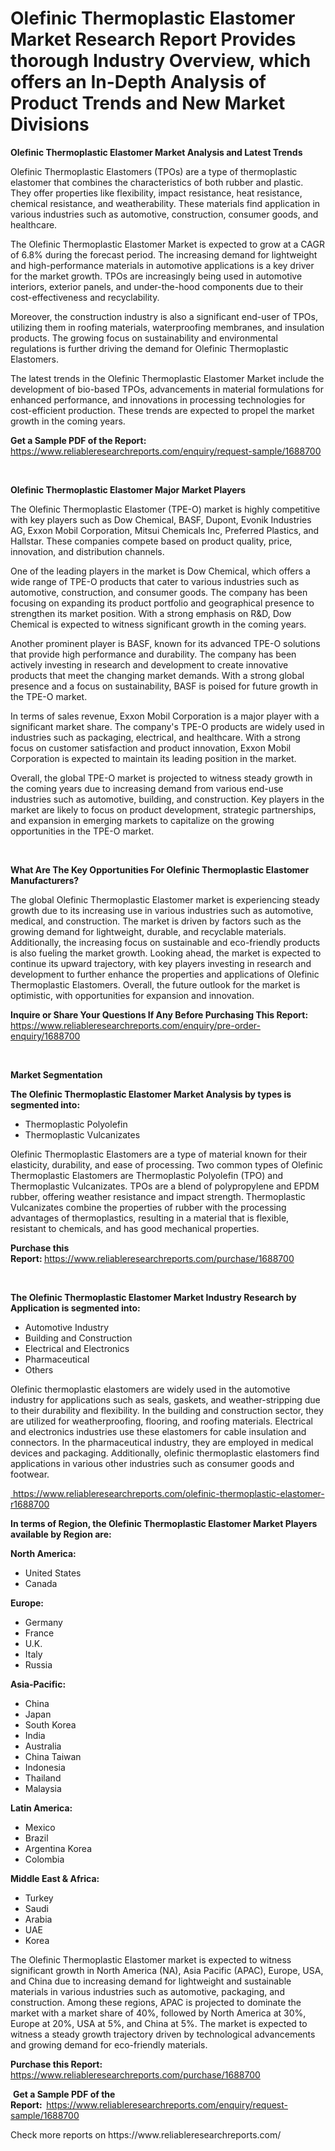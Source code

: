 <p><h1>Olefinic Thermoplastic Elastomer Market Research Report Provides thorough Industry Overview, which offers an In-Depth Analysis of Product Trends and New Market Divisions</h1></p><p><strong>Olefinic Thermoplastic Elastomer Market Analysis and Latest Trends</strong></p>
<p><p>Olefinic Thermoplastic Elastomers (TPOs) are a type of thermoplastic elastomer that combines the characteristics of both rubber and plastic. They offer properties like flexibility, impact resistance, heat resistance, chemical resistance, and weatherability. These materials find application in various industries such as automotive, construction, consumer goods, and healthcare.</p><p>The Olefinic Thermoplastic Elastomer Market is expected to grow at a CAGR of 6.8% during the forecast period. The increasing demand for lightweight and high-performance materials in automotive applications is a key driver for the market growth. TPOs are increasingly being used in automotive interiors, exterior panels, and under-the-hood components due to their cost-effectiveness and recyclability.</p><p>Moreover, the construction industry is also a significant end-user of TPOs, utilizing them in roofing materials, waterproofing membranes, and insulation products. The growing focus on sustainability and environmental regulations is further driving the demand for Olefinic Thermoplastic Elastomers.</p><p>The latest trends in the Olefinic Thermoplastic Elastomer Market include the development of bio-based TPOs, advancements in material formulations for enhanced performance, and innovations in processing technologies for cost-efficient production. These trends are expected to propel the market growth in the coming years.</p></p>
<p><strong>Get a Sample PDF of the Report:&nbsp;</strong> <a href="https://www.reliableresearchreports.com/enquiry/request-sample/1688700">https://www.reliableresearchreports.com/enquiry/request-sample/1688700</a></p>
<p>&nbsp;</p>
<p><strong>Olefinic Thermoplastic Elastomer Major Market Players</strong></p>
<p><p>The Olefinic Thermoplastic Elastomer (TPE-O) market is highly competitive with key players such as Dow Chemical, BASF, Dupont, Evonik Industries AG, Exxon Mobil Corporation, Mitsui Chemicals Inc, Preferred Plastics, and Hallstar. These companies compete based on product quality, price, innovation, and distribution channels.</p><p>One of the leading players in the market is Dow Chemical, which offers a wide range of TPE-O products that cater to various industries such as automotive, construction, and consumer goods. The company has been focusing on expanding its product portfolio and geographical presence to strengthen its market position. With a strong emphasis on R&D, Dow Chemical is expected to witness significant growth in the coming years.</p><p>Another prominent player is BASF, known for its advanced TPE-O solutions that provide high performance and durability. The company has been actively investing in research and development to create innovative products that meet the changing market demands. With a strong global presence and a focus on sustainability, BASF is poised for future growth in the TPE-O market.</p><p>In terms of sales revenue, Exxon Mobil Corporation is a major player with a significant market share. The company's TPE-O products are widely used in industries such as packaging, electrical, and healthcare. With a strong focus on customer satisfaction and product innovation, Exxon Mobil Corporation is expected to maintain its leading position in the market.</p><p>Overall, the global TPE-O market is projected to witness steady growth in the coming years due to increasing demand from various end-use industries such as automotive, building, and construction. Key players in the market are likely to focus on product development, strategic partnerships, and expansion in emerging markets to capitalize on the growing opportunities in the TPE-O market.</p></p>
<p>&nbsp;</p>
<p><strong>What Are The Key Opportunities For Olefinic Thermoplastic Elastomer Manufacturers?</strong></p>
<p><p>The global Olefinic Thermoplastic Elastomer market is experiencing steady growth due to its increasing use in various industries such as automotive, medical, and construction. The market is driven by factors such as the growing demand for lightweight, durable, and recyclable materials. Additionally, the increasing focus on sustainable and eco-friendly products is also fueling the market growth. Looking ahead, the market is expected to continue its upward trajectory, with key players investing in research and development to further enhance the properties and applications of Olefinic Thermoplastic Elastomers. Overall, the future outlook for the market is optimistic, with opportunities for expansion and innovation.</p></p>
<p><strong>Inquire or Share Your Questions If Any Before Purchasing This Report:</strong> <a href="https://www.reliableresearchreports.com/enquiry/pre-order-enquiry/1688700">https://www.reliableresearchreports.com/enquiry/pre-order-enquiry/1688700</a></p>
<p>&nbsp;</p>
<p><strong>Market Segmentation</strong></p>
<p><strong>The Olefinic Thermoplastic Elastomer Market Analysis by types is segmented into:</strong></p>
<p><ul><li>Thermoplastic Polyolefin</li><li>Thermoplastic Vulcanizates</li></ul></p>
<p><p>Olefinic Thermoplastic Elastomers are a type of material known for their elasticity, durability, and ease of processing. Two common types of Olefinic Thermoplastic Elastomers are Thermoplastic Polyolefin (TPO) and Thermoplastic Vulcanizates. TPOs are a blend of polypropylene and EPDM rubber, offering weather resistance and impact strength. Thermoplastic Vulcanizates combine the properties of rubber with the processing advantages of thermoplastics, resulting in a material that is flexible, resistant to chemicals, and has good mechanical properties.</p></p>
<p><strong>Purchase this Report:&nbsp;</strong><a href="https://www.reliableresearchreports.com/purchase/1688700">https://www.reliableresearchreports.com/purchase/1688700</a></p>
<p>&nbsp;</p>
<p><strong>The Olefinic Thermoplastic Elastomer Market Industry Research by Application is segmented into:</strong></p>
<p><ul><li>Automotive Industry</li><li>Building and Construction</li><li>Electrical and Electronics</li><li>Pharmaceutical</li><li>Others</li></ul></p>
<p><p>Olefinic thermoplastic elastomers are widely used in the automotive industry for applications such as seals, gaskets, and weather-stripping due to their durability and flexibility. In the building and construction sector, they are utilized for weatherproofing, flooring, and roofing materials. Electrical and electronics industries use these elastomers for cable insulation and connectors. In the pharmaceutical industry, they are employed in medical devices and packaging. Additionally, olefinic thermoplastic elastomers find applications in various other industries such as consumer goods and footwear.</p></p>
<p><a href="https://www.reliableresearchreports.com/olefinic-thermoplastic-elastomer-r1688700">&nbsp;https://www.reliableresearchreports.com/olefinic-thermoplastic-elastomer-r1688700</a></p>
<p><strong>In terms of Region, the Olefinic Thermoplastic Elastomer Market Players available by Region are:</strong></p>
<p>
    <p> <strong> North America: </strong>
        <ul>
            <li>United States</li>
            <li>Canada</li>
        </ul>
        </p> 
    <p> <strong> Europe: </strong>
        <ul>
            <li>Germany</li>
            <li>France</li>
            <li>U.K.</li>
            <li>Italy</li>
            <li>Russia</li>
        </ul>
        </p> 
    <p> <strong> Asia-Pacific: </strong>
        <ul>
            <li>China</li>
            <li>Japan</li>
            <li>South Korea</li>
            <li>India</li>
            <li>Australia</li>
            <li>China Taiwan</li>
            <li>Indonesia</li>
            <li>Thailand</li>
            <li>Malaysia</li>
        </ul>
        </p> 
    <p> <strong> Latin America: </strong>
        <ul>
            <li>Mexico</li>
            <li>Brazil</li>
            <li>Argentina Korea</li>
            <li>Colombia</li>
        </ul>
        </p> 
    <p> <strong> Middle East & Africa: </strong>
        <ul>
            <li>Turkey</li>
            <li>Saudi</li>
            <li>Arabia</li>
            <li>UAE</li>
            <li>Korea</li>
        </ul>
    </p>
    </p>
<p><p>The Olefinic Thermoplastic Elastomer market is expected to witness significant growth in North America (NA), Asia Pacific (APAC), Europe, USA, and China due to increasing demand for lightweight and sustainable materials in various industries such as automotive, packaging, and construction. Among these regions, APAC is projected to dominate the market with a market share of 40%, followed by North America at 30%, Europe at 20%, USA at 5%, and China at 5%. The market is expected to witness a steady growth trajectory driven by technological advancements and growing demand for eco-friendly materials.</p></p>
<p><strong>Purchase this Report: </strong><a href="https://www.reliableresearchreports.com/purchase/1688700">https://www.reliableresearchreports.com/purchase/1688700</a></p>
<p>&nbsp;<strong>Get a Sample PDF of the Report:&nbsp;&nbsp;</strong><a href="https://www.reliableresearchreports.com/enquiry/request-sample/1688700">https://www.reliableresearchreports.com/enquiry/request-sample/1688700</a></p>
<p><strong></strong></p>
<p>Check more reports on https://www.reliableresearchreports.com/</p>